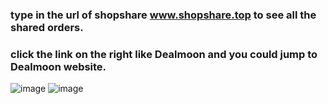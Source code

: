 ### type in the url of shopshare www.shopshare.top to see all the shared orders.

### click the link on the right like Dealmoon and you could jump to Dealmoon website.
![image](https://user-images.githubusercontent.com/50439378/134593080-533bdefc-fdba-431c-b88a-da63decd3e11.png)
![image](https://user-images.githubusercontent.com/50439378/134593092-52524882-9203-4249-b3a2-186a09cccd07.png)
